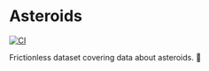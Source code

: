 # Asteroids

[![CI](https://github.com/datonic/asteroids/actions/workflows/ci.yml/badge.svg)](https://github.com/datonic/asteroids/actions/workflows/ci.yml)

Frictionless dataset covering data about asteroids. 🌠
